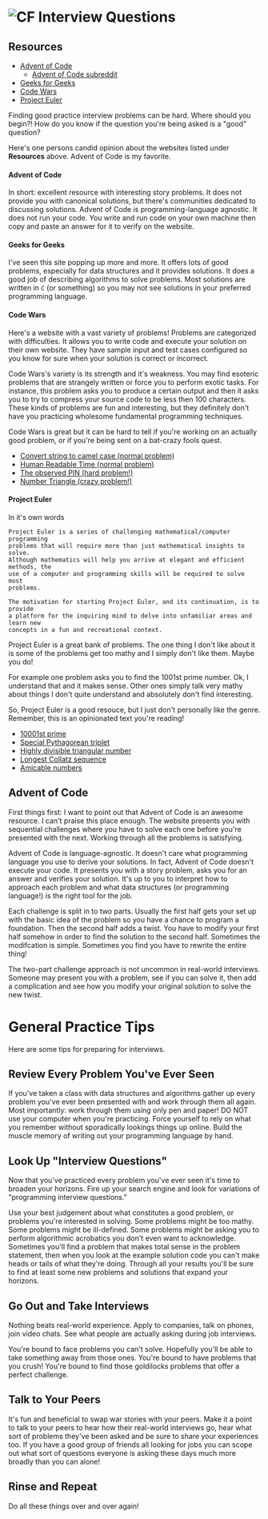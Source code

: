 # ![CF](http://i.imgur.com/7v5ASc8.png) Interview Questions

## Resources
* [Advent of Code](https://adventofcode.com/)
  * [Advent of Code subreddit](https://www.reddit.com/r/adventofcode/)
* [Geeks for Geeks](https://www.geeksforgeeks.org/)
* [Code Wars](https://www.codewars.com/dashboard)
* [Project Euler](https://projecteuler.net/)

Finding good practice interview problems can be hard. Where should you begin?!
How do you know if the question you're being asked is a "good" question?

Here's one persons candid opinion about the websites listed under **Resources**
above. Advent of Code is my favorite.

#### Advent of Code
In short: excellent resource with interesting story problems. It does not
provide you with canonical solutions, but there's communities dedicated to
discussing solutions. Advent of Code is programming-language agnostic. It
does not run your code. You write and run code on your own machine then copy
and paste an answer for it to verify on the website.

#### Geeks for Geeks
I've seen this site popping up more and more. It offers lots of good problems,
especially for data structures and it provides solutions. It does a good job of
describing algorithms to solve problems. Most solutions are written in `C` (or
something) so you may not see solutions in your preferred programming language.

#### Code Wars
Here's a website with a vast variety of problems! Problems are categorized with
difficulties. It allows you to write code and execute your solution on their
own website. They have sample input and test cases configured so you know for
sure when your solution is correct or incorrect.

Code Wars's variety is its strength and it's weakness. You may find esoteric
problems that are strangely written or force you to perform exotic tasks. For
instance, this problem asks you to produce a certain output and then it asks
you to try to compress your source code to be less then 100 characters. These
kinds of problems are fun and interesting, but they definitely don't have you
practicing wholesome fundamental programming techniques.

Code Wars is great but it can be hard to tell if you're working on an actually
good problem, or if you're being sent on a bat-crazy fools quest.

* [Convert string to camel case (normal problem)](https://www.codewars.com/kata/517abf86da9663f1d2000003)
* [Human Readable Time (normal problem)](https://www.codewars.com/kata/52685f7382004e774f0001f7)
* [The observed PIN (hard problem!)](https://www.codewars.com/kata/5263c6999e0f40dee200059d)
* [Number Triangle (crazy problem!)](https://www.codewars.com/kata/59c27053dcc40582a90000f0)

#### Project Euler
In it's own words

```
Project Euler is a series of challenging mathematical/computer programming
problems that will require more than just mathematical insights to solve.
Although mathematics will help you arrive at elegant and efficient methods, the
use of a computer and programming skills will be required to solve most
problems.

The motivation for starting Project Euler, and its continuation, is to provide
a platform for the inquiring mind to delve into unfamiliar areas and learn new
concepts in a fun and recreational context.
```

Project Euler is a great bank of problems. The one thing I don't like about it
is some of the problems get too mathy and I simply don't like them. Maybe you
do!

For example one problem asks you to find the 1001st prime number. Ok,
I understand that and it makes sense. Other ones simply talk very mathy about
things I don't quite understand and absolutely don't find interesting.

So, Project Euler is a good resouce, but I just don't personally like the
genre. Remember, this is an opinionated text you're reading!

* [10001st prime](https://projecteuler.net/problem=7)
* [Special Pythagorean triplet](https://projecteuler.net/problem=9)
* [Highly divisible triangular number](https://projecteuler.net/problem=12)
* [Longest Collatz sequence](https://projecteuler.net/problem=14)
* [Amicable numbers](https://projecteuler.net/problem=21)

## Advent of Code
First things first: I want to point out that Advent of Code is an awesome
resource. I can't praise this place enough. The website presents you with
sequential challenges where you have to solve each one before you're presented
with the next. Working through all the problems is satisfying.

Advent of Code is language-agnostic. It doesn't care what programming language
you use to derive your solutions. In fact, Advent of Code doesn't execute your
code. It presents you with a story problem, asks you for an answer and verifies
your solution. It's up to you to interpret how to approach each problem and
what data structures (or programming language!) is the right tool for the job.

Each challenge is split in to two parts. Usually the first half gets your set
up with the basic idea of the problem so you have a chance to program
a foundation. Then the second half adds a twist. You have to modify your first
half somehow in order to find the solution to the second half. Sometimes the
modifcation is simple. Sometimes you find you have to rewrite the entire thing!

The two-part challenge approach is not uncommon in real-world interviews.
Someone may present you with a problem, see if you can solve it, then add
a complication and see how you modify your original solution to solve the new
twist.

# General Practice Tips
Here are some tips for preparing for interviews.

## Review Every Problem You've Ever Seen
If you've taken a class with data structures and algorithms gather up every
problem you've ever been presented with and work through them all again. Most
importantly: work through them using only pen and paper! DO NOT use your
computer when you're practicing. Force yourself to rely on what you remember
without sporadically lookings things up online. Build the muscle memory of
writing out your programming language by hand.

## Look Up "Interview Questions"
Now that you've practiced every problem you've ever seen it's time to broaden
your horizons. Fire up your search engine and look for variations of
"programming interview questions."

Use your best judgement about what constitutes a good problem, or problems
you're interested in solving. Some problems might be too mathy. Some problems
might be ill-defined. Some problems might be asking you to perform algorithmic
acrobatics you don't even want to acknowledge. Sometimes you'll find a problem
that makes total sense in the problem statement, then when you look at the
example solution code you can't make heads or tails of what they're doing.
Through all your results you'll be sure to find at least some new problems 
and solutions that expand your horizons.

## Go Out and Take Interviews
Nothing beats real-world experience. Apply to companies, talk on phones, join
video chats. See what people are actually asking during job interviews.

You're bound to face problems you can't solve. Hopefully you'll be able to take
something away from those ones. You're bound to have problems that you crush!
You're bound to find those goldilocks problems that offer a perfect challenge.

## Talk to Your Peers
It's fun and beneficial to swap war stories with your peers. Make it a point to
talk to your peers to hear how their real-world interviews go, hear what sort
of problems they've been asked and be sure to share your experiences too. If
you have a good group of friends all looking for jobs you can scope out what
sort of questions everyone is asking these days much more broadly than you can
alone!

## Rinse and Repeat
Do all these things over and over again!
